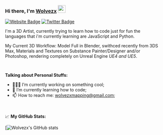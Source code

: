 ### Hi there, I'm <a href="https://discord.gg/VQFYwnTWdA" target="_blank">Wolvezx</a> <img src="https://media.giphy.com/media/hvRJCLFzcasrR4ia7z/giphy.gif" width="25px">

[![Website Badge](https://img.shields.io/badge/Website-3b5998?style=flat-square&logo=google-chrome&logoColor=white)](https://wxmaps.tebex.io/)
[![Twitter Badge](https://img.shields.io/badge/-Twitter-00acee?style=flat-square&logo=Twitter&logoColor=white)](https://twitter.com/wolvezx3)

I'm a 3D Artist, currently trying to learn how to code just for fun the languages that i'm currently learning are JavaScript and Python.

My Current 3D Workflow: Model Full in Blender, swithced recently from 3DS Max, Materials and Textures on Substance Painter/Designer and/or Photoshop, 
rendering completely on Unreal Engine *UE4 and UE5*. 
  
<br>

**Talking about Personal Stuffs:**

- 👨🏻‍💻 I’m currently working on something cool;
- 🚀 I’m currently learning how to code;
- 📫 How to reach me: wolvezxmapping@gmail.com;

</br>


📈 **My GitHub Stats:**

[![Wolvezx's GitHub stats](https://github-readme-stats.vercel.app/api?username=Wolvezx-Dev)



